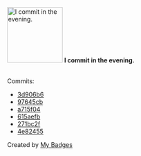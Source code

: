 <img src="https://my-badges.github.io/my-badges/evening-commits.png" alt="I commit in the evening." title="I commit in the evening." width="128">
<strong>I commit in the evening.</strong>
<br><br>

Commits:

- <a href="https://github.com/Rignchen/dotfile/commit/3d906b6f97da6b1ebc0da99ad5c77ae0bfcc0269">3d906b6</a>
- <a href="https://github.com/Rignchen/dotfile/commit/97645cb5f5aa86e082571775487a6434e712432e">97645cb</a>
- <a href="https://github.com/Rignchen/dotfile/commit/a715f045cd44a772e3b4480face87f1973110e67">a715f04</a>
- <a href="https://github.com/Rignchen/dotfile/commit/615aefb7cb6d436084730083433c65a88a6afaad">615aefb</a>
- <a href="https://github.com/Rignchen/dotfile/commit/271bc2ff8fa47d12adf41559a0a46132d2de78f8">271bc2f</a>
- <a href="https://github.com/Rignchen/dotfile/commit/4e82455c5c2bbc7e3c49bfde1ee633a7882b37f8">4e82455</a>


Created by <a href="https://github.com/my-badges/my-badges">My Badges</a>